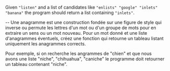 Given `"listen"` and a list of candidates like `"enlists" "google"
"inlets" "banana"` the program should return a list containing
`"inlets"`.

-- 
Une anagramme est une construction fondée sur une figure de style qui inverse ou permute les lettres d'un mot ou d'un groupe de mots pour en extraire un sens ou un mot nouveau. 
Pour un mot donné et une liste d'anagrammes éventuels, créez une fonction qui retourne un tableau listant uniquement les anagrammes corrects.

Pour exemple, si on recherche les angrammes de "chien"  et que nous avons une liste "niche", "chihuahua", "caniche" le programme doit retourner un tableau contenant "niche".
